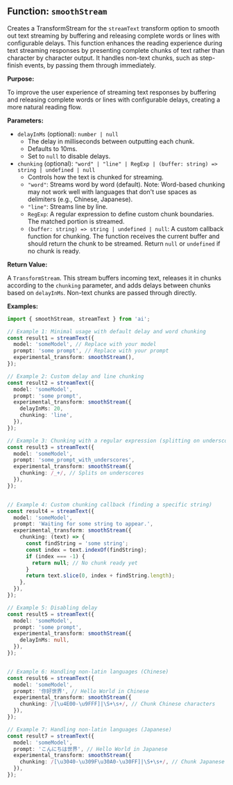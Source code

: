 ## Function: `smoothStream`

Creates a TransformStream for the `streamText` transform option to smooth out text streaming by buffering and releasing complete words or lines with configurable delays. This function enhances the reading experience during text streaming responses by presenting complete chunks of text rather than character by character output.  It handles non-text chunks, such as step-finish events, by passing them through immediately.

**Purpose:**

To improve the user experience of streaming text responses by buffering and releasing complete words or lines with configurable delays, creating a more natural reading flow.

**Parameters:**

* `delayInMs` (optional): `number | null`
    * The delay in milliseconds between outputting each chunk.
    * Defaults to 10ms.
    * Set to `null` to disable delays.
* `chunking` (optional): `"word" | "line" | RegExp | (buffer: string) => string | undefined | null`
    * Controls how the text is chunked for streaming.
    * `"word"`: Streams word by word (default).  Note: Word-based chunking may not work well with languages that don't use spaces as delimiters (e.g., Chinese, Japanese).
    * `"line"`: Streams line by line.
    * `RegExp`:  A regular expression to define custom chunk boundaries. The matched portion is streamed.
    * `(buffer: string) => string | undefined | null`: A custom callback function for chunking. The function receives the current buffer and should return the chunk to be streamed. Return `null` or `undefined` if no chunk is ready.

**Return Value:**

A `TransformStream`. This stream buffers incoming text, releases it in chunks according to the `chunking` parameter, and adds delays between chunks based on `delayInMs`. Non-text chunks are passed through directly.

**Examples:**

```typescript
import { smoothStream, streamText } from 'ai';

// Example 1: Minimal usage with default delay and word chunking
const result1 = streamText({
  model: 'someModel', // Replace with your model
  prompt: 'some prompt', // Replace with your prompt
  experimental_transform: smoothStream(),
});

// Example 2: Custom delay and line chunking
const result2 = streamText({
  model: 'someModel',
  prompt: 'some prompt',
  experimental_transform: smoothStream({
    delayInMs: 20,
    chunking: 'line',
  }),
});

// Example 3: Chunking with a regular expression (splitting on underscores)
const result3 = streamText({
  model: 'someModel',
  prompt: 'some_prompt_with_underscores',
  experimental_transform: smoothStream({
    chunking: /_+/, // Splits on underscores
  }),
});


// Example 4: Custom chunking callback (finding a specific string)
const result4 = streamText({
  model: 'someModel',
  prompt: 'Waiting for some string to appear.',
  experimental_transform: smoothStream({
    chunking: (text) => {
      const findString = 'some string';
      const index = text.indexOf(findString);
      if (index === -1) {
        return null; // No chunk ready yet
      }
      return text.slice(0, index + findString.length);
    },
  }),
});

// Example 5: Disabling delay
const result5 = streamText({
  model: 'someModel',
  prompt: 'some prompt',
  experimental_transform: smoothStream({
    delayInMs: null,
  }),
});


// Example 6: Handling non-latin languages (Chinese)
const result6 = streamText({
  model: 'someModel',
  prompt: '你好世界', // Hello World in Chinese
  experimental_transform: smoothStream({
    chunking: /[\u4E00-\u9FFF]|\S+\s+/, // Chunk Chinese characters
  }),
});

// Example 7: Handling non-latin languages (Japanese)
const result7 = streamText({
  model: 'someModel',
  prompt: 'こんにちは世界', // Hello World in Japanese
  experimental_transform: smoothStream({
    chunking: /[\u3040-\u309F\u30A0-\u30FF]|\S+\s+/, // Chunk Japanese characters
  }),
});

```
